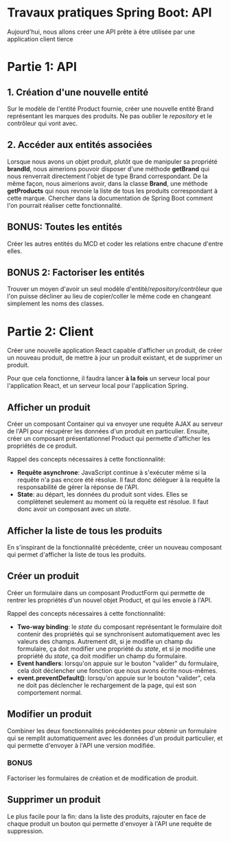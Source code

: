 # Travaux pratiques Spring Boot: API

Aujourd'hui, nous allons créer une API prête à être utilisée par une application client tierce

# Partie 1: API

## 1. Création d'une nouvelle entité

Sur le modèle de l'entité Product fournie, créer une nouvelle entité Brand représentant les marques des produits. Ne pas oublier le _repository_ et le contrôleur qui vont avec.

## 2. Accéder aux entités associées

Lorsque nous avons un objet produit, plutôt que de manipuler sa propriété **brandId**, nous aimerions pouvoir disposer d'une méthode **getBrand** qui nous renverrait directement l'objet de type Brand correspondant. De la même façon, nous aimerions avoir, dans la classe **Brand**, une méthode **getProducts** qui nous revnoie la liste de tous les produits correspondant à cette marque. Chercher dans la documentation de Spring Boot comment l'on pourrait réaliser cette fonctionnalité.

## BONUS: Toutes les entités

Créer les autres entités du MCD et coder les relations entre chacune d'entre elles.

## BONUS 2: Factoriser les entités

Trouver un moyen d'avoir un seul modèle d'entité/_repository_/contrôleur que l'on puisse décliner au lieu de copier/coller le même code en changeant simplement les noms des classes.

# Partie 2: Client

Créer une nouvelle application React capable d'afficher un produit, de créer un nouveau produit, de mettre à jour un produit existant, et de supprimer un produit.

Pour que cela fonctionne, il faudra lancer **à la fois** un serveur local pour l'application React, et un serveur local pour l'application Spring.

## Afficher un produit

Créer un composant Container qui va envoyer une requête AJAX au serveur de l'API pour récupérer les données d'un produit en particulier. Ensuite, créer un composant présentationnel Product qui permette d'afficher les propriétés de ce produit.

Rappel des concepts nécessaires à cette fonctionnalité:

- **Requête asynchrone**: JavaScript continue à s'exécuter même si la requête n'a pas encore été résolue. Il faut donc déléguer à la requête la responsabilité de gérer la réponse de l'API.
- **State**: au départ, les données du produit sont vides. Elles se complètenet seulement au moment où la requête est résolue. Il faut donc avoir un composant avec un _state_.

## Afficher la liste de tous les produits

En s'inspirant de la fonctionnalité précédente, créer un nouveau composant qui permet d'afficher la liste de tous les produits.

## Créer un produit

Créer un formulaire dans un composant ProductForm qui permette de rentrer les propriétés d'un nouvel objet Product, et qui les envoie à l'API.

Rappel des concepts nécessaires à cette fonctionnalité:

- **Two-way binding**: le _state_ du composant représentant le formulaire doit contenir des propriétés qui se synchronisent automatiquement avec les valeurs des champs. Autrement dit, si je modifie un champ du formulaire, ça doit modifier une propriété du _state_, et si je modifie une propriété du _state_, ça doit modifier un champ du formulaire.
- **Event handlers**: lorsqu'on appuie sur le bouton "valider" du formulaire, cela doit déclencher une fonction que nous avons écrite nous-mêmes.
- **event.preventDefault()**: lorsqu'on appuie sur le bouton "valider", cela ne doit pas déclencher le rechargement de la page, qui est son comportement normal.

## Modifier un produit

Combiner les deux fonctionnalités précédentes pour obtenir un formulaire qui se remplit automatiquement avec les données d'un produit particulier, et qui permette d'envoyer à l'API une version modifiée.

### BONUS

Factoriser les formulaires de création et de modification de produit.

## Supprimer un produit

Le plus facile pour la fin: dans la liste des produits, rajouter en face de chaque produit un bouton qui permette d'envoyer à l'API une requête de suppression.
